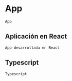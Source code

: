 # App

    App

## Aplicación en React

    App desarrollada en React

## Typescript

    Typescript
